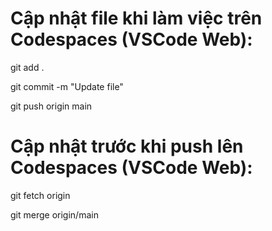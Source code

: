 #  Cập nhật file khi làm việc trên Codespaces (VSCode Web):

git add .

git commit -m "Update file"

git push origin main

#  Cập nhật trước khi push lên Codespaces (VSCode Web):

git fetch origin

git merge origin/main
